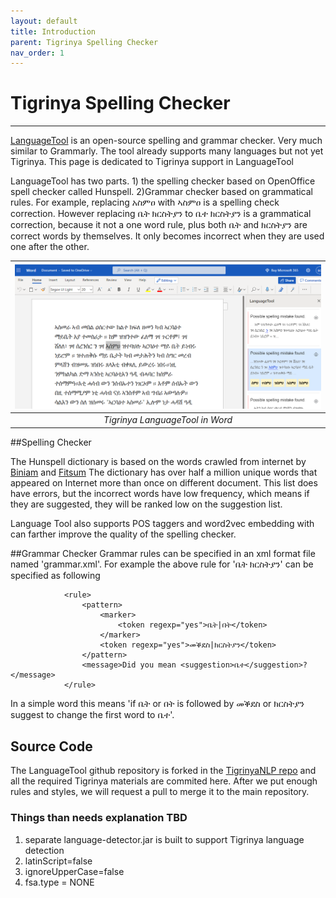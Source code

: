 ```yaml
---
layout: default
title: Introduction
parent: Tigrinya Spelling Checker
nav_order: 1
---
```

# Tigrinya Spelling Checker
---
[LanguageTool](https://languagetool.org/) is an open-source spelling and grammar checker. Very much similar to Grammarly.
The tool already supports many languages but not yet Tigrinya. This page is dedicated to Tigrinya support in LanguageTool

LanguageTool has two parts. 1) the spelling checker based on OpenOffice spell checker called Hunspell. 2)Grammar checker based on grammatical rules. For example, replacing
አስምዐ with ኣስምዐ is a spelling check correction. However replacing ቤት ክርስትያን to ቤተ ክርስትያን is a grammatical correction, because it not a one word rule, plus both ቤት and ክርስትያን are correct
words by themselves. It only becomes incorrect when they are used one after the other.


| ![LanguageTool in Word](/img/spelling_word.PNG) |
|:--:|
| *Tigrinya LanguageTool in Word* |


##Spelling Checker

The Hunspell dictionary is based on the words crawled from internet by [Biniam](https://www.cs.ru.nl/~biniam/geez/) and [Fitsum](https://github.com/fgaim/Tigrinya-WordCount)
The dictionary has over half a million unique words that appeared on Internet more than once on different document. This list does have errors, but the incorrect words have low
frequency, which means if they are suggested, they will be ranked low on the suggestion list.

Language Tool also supports POS taggers and word2vec embedding with can farther improve the quality of the spelling checker.


##Grammar Checker
Grammar rules can be specified in an xml format file named 'grammar.xml'. For example the above rule for 'ቤት ክርስትያን' can be specified as following

```
            <rule>
                <pattern>
                    <marker>
                        <token regexp="yes">ቤት|በት</token>
                    </marker>
                    <token regexp="yes">መቕደስ|ክርስትያን</token>
                </pattern>
                <message>Did you mean <suggestion>ቤተ</suggestion>?</message>
            </rule>
```
In a simple word this means 'if ቤት or በት is followed by መቕደስ or ክርስትያን suggest to change the first word to ቤተ'.


## Source Code
  The LanguageTool github repository is forked in the [TigrinyaNLP repo](https://github.com/TigrinyaNLP/languagetool) and all the required Tigrinya materials are commited here.
  After we put enough rules and styles, we will request a pull to merge it to the main repository.

### Things than needs explanation TBD
1. separate language-detector.jar is built to support Tigrinya language detection
2. latinScript=false
3. ignoreUpperCase=false
4. fsa.type = NONE
